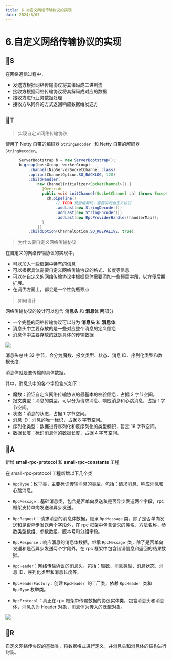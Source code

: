 ```yaml
---
title: 6.自定义网络传输协议的实现
date: 2024/6/07
---
```

# 6.自定义网络传输协议的实现

## 🍈S

在网络通信过程中，

- 发送方根据网络传输协议将其编码成二进制流
- 接收方根据网络传输协议将其解码成对应的数据
- 接收方进行业务数据处理
- 接收方以同样的方式返回响应数据给发送方

## 🍈T

> 实现自定义网络传输协议

使用了 Netty 自带的编码器 `StringEncoder ` 和 Netty 自带的解码器 `StringDecoder`。

```java
      ServerBootstrap b = new ServerBootstrap();
      b.group(bossGroup, workerGroup)
          .channel(NioServerSocketChannel.class)
          .option(ChannelOption.SO_BACKLOG, 128)
          .childHandler(
              new ChannelInitializer<SocketChannel>() {
                @Override
                public void initChannel(SocketChannel ch) throws Exception {
                  ch.pipeline()
                      // TODO 预留编解码，需要实现自定义协议
                      .addLast(new StringDecoder())
                      .addLast(new StringEncoder())
                      .addLast(new RpcProviderHandler(handlerMap));
                }
              })
          .childOption(ChannelOption.SO_KEEPALIVE, true);
```

> 为什么要自定义网络传输协议

在自定义的网络传输协议的实现中，

- 可以加入一些框架中特有的信息
- 可以根据具体需要自定义网络传输协议的格式、长度等信息
- 可以在自定义的网络传输协议中根据具体需要添加一些预留字段，以方便后期扩展。
- 在调优方面上，都会是一个性能瓶颈点

> 如何设计

网络传输协议的设计可以包含 **消息头** 和 **消息体** 两部分

- 一个完整的网络传输协议可以分为 **消息头** 和 **消息体**
- 消息头中主要存放的是一些对应整个消息的定义信息
- 消息体中主要存放的就是具体的传输数据

<img src="https://doublew2w-myblogimages.oss-cn-hangzhou.aliyuncs.com/img/202406070142940.png"/>



消息头总共 32 字节，会分为魔数、报文类型、状态、消息 ID、序列化类型和数据长度。

消息体就是要传输的具体数据。


其中，消息头中的各个字段含义如下：

- 魔数：验证自定义网络传输协议的最基本的校验信息，占据 2 字节空间。
- 报文类型：消息的类型，可以分为请求消息、响应消息和心跳消息，占据 1 字节空间。
- 状态：消息的状态，占据 1 字节空间。
- 消息 ID：消息的唯一标识，占据 8 字节空间。
- 序列化类型：数据进行序列化和反序列化的类型标识，暂定 16 字节空间。
- 数据长度：标识消息体的数据长度，占据 4 字节空间。

## 🍈A

新增 **small-rpc-protocol** 和 **small-rpc-constants** 工程

在 small-rpc-protocol 工程新增以下几个类

- `RpcType`：枚举类，主要标识传输消息的类型，包括：请求消息、响应消息和心跳消息。

- `RpcMessage`：基础消息类，包含是否单向发送和是否异步发送两个字段，rpc 框架支持单向发送和异步发送。
- `RpcRequest`：请求消息的消息体数据，继承 `RpcMessage` 类，除了是否单向发送和是否异步发送两个字段外，在 rpc 框架中包含请求的类名、方法名称、参数类型数组、参数数组、版本号和分组字段。
- `RpcResponse`：响应消息的消息体数据，继承 `RpcMessage `类，除了是否单向发送和是否异步发送两个字段外，在 rpc 框架中包含错误信息和返回的结果数据。
- `RpcHeader`：网络传输协议的消息头，包括：魔数、消息类型、消息状态、消息 ID、序列化类型和消息长度等。
- `RpcHeaderFactory`：创建 `RpcHeader `的工厂类，依赖 `RpcHeader `类和 `RpcType` 枚举类。
- `RpcProtocol`：真正在 rpc 框架中传输数据的协议实体类，包含消息头和消息体，消息头为 Header 对象，消息体为传入的泛型对象。

<img src="https://doublew2w-myblogimages.oss-cn-hangzhou.aliyuncs.com/img/202406070253020.png"/>

## 🍈R

自定义网络传协议的基础类，将数据格式进行定义，并消息头和消息体的结构进行封装。

